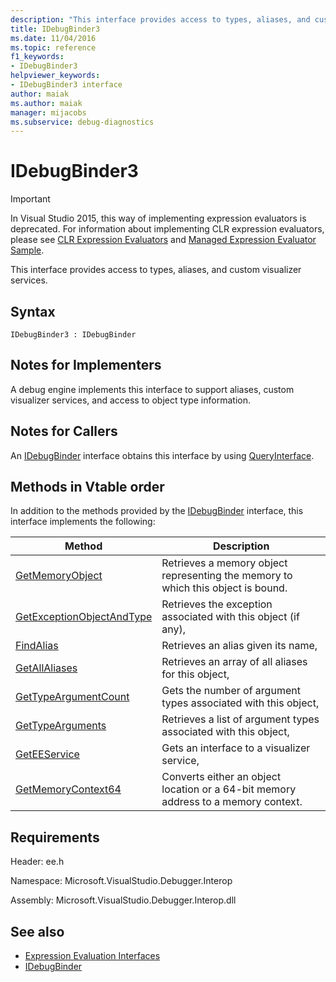 ```yaml
---
description: "This interface provides access to types, aliases, and custom visualizer services."
title: IDebugBinder3
ms.date: 11/04/2016
ms.topic: reference
f1_keywords:
- IDebugBinder3
helpviewer_keywords:
- IDebugBinder3 interface
author: maiak
ms.author: maiak
manager: mijacobs
ms.subservice: debug-diagnostics
---
```

# IDebugBinder3

> [!IMPORTANT]
> In Visual Studio 2015, this way of implementing expression evaluators is deprecated. For information about implementing CLR expression evaluators, please see [CLR Expression Evaluators](https://github.com/Microsoft/ConcordExtensibilitySamples/wiki/CLR-Expression-Evaluators) and [Managed Expression Evaluator Sample](https://github.com/Microsoft/ConcordExtensibilitySamples/wiki/Managed-Expression-Evaluator-Sample).

 This interface provides access to types, aliases, and custom visualizer services.

## Syntax

```
IDebugBinder3 : IDebugBinder
```

## Notes for Implementers
 A debug engine implements this interface to support aliases, custom visualizer services, and access to object type information.

## Notes for Callers
 An [IDebugBinder](../../../extensibility/debugger/reference/idebugbinder.md) interface obtains this interface by using [QueryInterface](/cpp/atl/queryinterface).

## Methods in Vtable order
 In addition to the methods provided by the [IDebugBinder](../../../extensibility/debugger/reference/idebugbinder.md) interface, this interface implements the following:

|Method|Description|
|------------|-----------------|
|[GetMemoryObject](../../../extensibility/debugger/reference/idebugbinder3-getmemoryobject.md)|Retrieves a memory object representing the memory to which this object is bound.|
|[GetExceptionObjectAndType](../../../extensibility/debugger/reference/idebugbinder3-getexceptionobjectandtype.md)|Retrieves the exception associated with this object (if any),|
|[FindAlias](../../../extensibility/debugger/reference/idebugbinder3-findalias.md)|Retrieves an alias given its name,|
|[GetAllAliases](../../../extensibility/debugger/reference/idebugbinder3-getallaliases.md)|Retrieves an array of all aliases for this object,|
|[GetTypeArgumentCount](../../../extensibility/debugger/reference/idebugbinder3-gettypeargumentcount.md)|Gets the number of argument types associated with this object,|
|[GetTypeArguments](../../../extensibility/debugger/reference/idebugbinder3-gettypearguments.md)|Retrieves a list of argument types associated with this object,|
|[GetEEService](../../../extensibility/debugger/reference/idebugbinder3-geteeservice.md)|Gets an interface to a visualizer service,|
|[GetMemoryContext64](../../../extensibility/debugger/reference/idebugbinder3-getmemorycontext64.md)|Converts either an object location or a 64-bit memory address to a memory context.|

## Requirements
 Header: ee.h

 Namespace: Microsoft.VisualStudio.Debugger.Interop

 Assembly: Microsoft.VisualStudio.Debugger.Interop.dll

## See also
- [Expression Evaluation Interfaces](../../../extensibility/debugger/reference/expression-evaluation-interfaces.md)
- [IDebugBinder](../../../extensibility/debugger/reference/idebugbinder.md)
